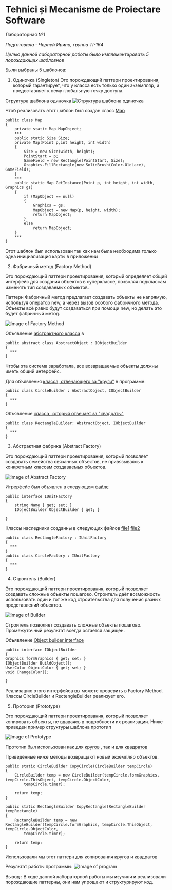 # Tehnici și Mecanisme de Proiectare Software

Лабораторная №1

*Подготовила - Черней Ирина, группа TI-164*

*Целью данной лабораторной работы было имплементировать 5 порождающих шабловнов*

Были выбраны 5 шаблонов: 
1. Одиночка (Singleton)
Это порождающий паттерн проектирования, который гарантирует, что у класса есть только один экземпляр, и предоставляет к нему глобальную точку доступа.

Структура шаблона одиночка
![Структура шаблона одиночка](https://refactoring.guru/images/patterns/diagrams/singleton/structure-ru-2x.png )

Чтоб реализовать этот шаблон был создан класс [Map](https://github.com/cerneiirina/TMPS/blob/master/patternLab/Map/Map.cs)
```
public class Map
{
    private static Map MapObject;
    ***
    public static Size Size;
    private Map(Point p,int height, int width)
    {
        Size = new Size(width, height);
        PointStart = p;
        GameField = new Rectangle(PointStart, Size);
        Graphics.FillRectangle(new SolidBrush(Color.OldLace), GameField);
    }
    ***
    public static Map GetInstance(Point p, int height, int width, Graphics gs)
    {
        if (MapObject == null)
        {
            Graphics = gs;
            MapObject = new Map(p, height, width);
            return MapObject;
        }
        else
            return MapObject;
    }
    ***
}
```
Этот шаблон был использован так как нам была необходима только одна инициализация карты в приложении

2. Фабричный метод (Factory Method)

Это порождающий паттерн проектирования, который определяет общий интерфейс для создания объектов в суперклассе, позволяя подклассам изменять тип создаваемых объектов.

Паттерн Фабричный метод предлагает создавать объекты не напрямую, используя оператор new, а через вызов особого фабричного метода. Объекты всё равно будут создаваться при помощи  new, но делать это будет фабричный метод.

![Image of Factory Method](https://refactoring.guru/images/patterns/cards/factory-method-mini-2x.png)

Объявление [абстрактного класса](https://github.com/cerneiirina/TMPS/blob/master/patternLab/Factory/AbstractObject.cs) в 
```
public abstract class AbstractObject : IObjectBuilder
{
  ***
}
```
Чтобы эта система заработала, все возвращаемые объекты должны иметь общий интерфейс. 

Для объявления [класса, отвечающего за "круги"](https://github.com/cerneiirina/TMPS/blob/master/patternLab/Factory/Circle/CircleBuilder.cs) в программе:
```
public class CircleBuilder : AbstractObject, IObjectBuilder
{
  ***
}
```
Объявление [класса, который отвечает за "квадраты"](https://github.com/cerneiirina/TMPS/blob/master/patternLab/Factory/Rectangle/RectangleBuilder.cs)

```
public class RectangleBuilder: AbstractObject, IObjectBuilder
{
  ***
}
```

3. Абстрактная фабрика (Abstract Factory)

Это порождающий паттерн проектирования, который позволяет создавать семейства связанных объектов, не привязываясь к конкретным классам создаваемых объектов.

![Image of Abstract Factory](https://refactoring.guru/images/patterns/cards/abstract-factory-mini-2x.png)

Итрерфейс был объявлен в следующем [файле](https://github.com/cerneiirina/TMPS/blob/master/patternLab/Factory/IUnitFactory.cs)
```
public interface IUnitFactory
{
    string Name { get; set; }
    IObjectBuilder ObjectBuilder { get; }       

}
```

Классы наследники созданны в следующих файлов  [file1](https://github.com/cerneiirina/TMPS/blob/master/patternLab/Factory/CircleFactory.cs)  [file2](https://github.com/cerneiirina/TMPS/blob/master/patternLab/Factory/RectangleFactory.cs)

```
public class RectangleFactory : IUnitFactory
{
  ***
}
public class CircleFactory : IUnitFactory
{
  ***
}
```


4. Строитель (Builder)

Это порождающий паттерн проектирования, который позволяет создавать сложные объекты пошагово. Строитель даёт возможность использовать один и тот же код строительства для получения разных представлений объектов.

![Image of Builder](https://refactoring.guru/images/patterns/diagrams/builder/solution1-2x.png)

Строитель позволяет создавать сложные объекты пошагово. Промежуточный результат всегда остаётся защищён.

Объявление [Object builder interface](https://github.com/cerneiirina/TMPS/blob/master/patternLab/Factory/IObjectBuilder.cs)

```
public interface IObjectBuilder
{       
Graphics formGraphics { get; set; }
IObjectBuilder BuildObject();
UserColor ObjectColor { get; set; }
void ChangeColor();

}
```
Реализацию этого интерфейса вы можете проверить в Factory Method.
Классы CircleBuilder и RectengleBuilder реализует его.

5. Проторип (Prototype)

Это порождающий паттерн проектирования, который позволяет копировать объекты, не вдаваясь в подробности их реализации. Ниже приведен пример структуры шаблона прототип

![Image of Prototype](https://refactoring.guru/images/patterns/diagrams/prototype/structure-2x.png)

Прототип был использован как для [кругов](https://github.com/cerneiirina/TMPS/blob/master/patternLab/Factory/Circle/CircleBuilder.cs)
, так и для [квадратов](https://github.com/cerneiirina/TMPS/blob/master/patternLab/Factory/Rectangle/RectangleBuilder.cs)

Приведённые ниже методы возвращают новый экземпляр объектов.

```
public static CircleBuilder CopyCircle(CircleBuilder tempCircle)
{
    CircleBuilder temp = new CircleBuilder(tempCircle.formGraphics, tempCircle.ThisObject, tempCircle.ObjectColor,
        tempCircle.timer);

    return temp;
}

public static RectangleBuilder CopyRectangle(RectangleBuilder tempRectangle)
{
    RectangleBuilder temp = new RectangleBuilder(tempCircle.formGraphics, tempCircle.ThisObject, tempCircle.ObjectColor,
        tempCircle.timer);

    return temp;
}
```

Использовали мы этот паттерн для копирования кругов и квадратов 


Результат работы программы:
![Image of program](https://github.com/cerneiirina/TMPS/blob/master/%D0%91%D0%B5%D0%B7%D1%8B%D0%BC%D1%8F%D0%BD%D0%BD%D1%8B%D0%B9.jpg)

Вывод :
 В ходе данной лабораторной работы мы изучили и реализовали порождающие паттерны, они нам упрощают и структурируют код.
